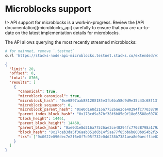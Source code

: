 # Microblocks support

!> API support for microblocks is a work-in-progress. Review the [API documentation][microblocks_api] carefully to
ensure that you are up-to-date on the latest implementation details for microblocks.

The API allows querying the most recently streamed microblocks:

```bash
# for mainnet, remove `.testnet`
curl 'https://stacks-node-api-microblocks.testnet.stacks.co/extended/v1/microblock'
```

```json
{
  "limit": 20,
  "offset": 0,
  "total": 8766,
  "results": [
    {
      "canonical": true,
      "microblock_canonical": true,
      "microblock_hash": "0xe6897aab881208185e3fb6ba58d9d9e35c43c68f13fbb892b20cebd39ac69567",
      "microblock_sequence": 0,
      "microblock_parent_hash": "0xe0d1e8d216a77526ae2ce40294fc77038798a179a6532bb8980d3c2183f58de6",
      "parent_index_block_hash": "0x178cd9a37bf38f6b85d9f18e65588e60782753b1463ae080fb9865938b0898ea",
      "block_height": 14461,
      "parent_block_height": 14460,
      "parent_block_hash": "0xe0d1e8d216a77526ae2ce40294fc77038798a179a6532bb8980d3c2183f58de6",
      "block_hash": "0x17ceb3da5f36aab351d6b14f5aa77f85bb6b800b954b2f24c564579f80116d99",
      "txs": ["0x0622e096dec7e2f6e8f7d95f732e04d238b7381aea8d0aecffae026c53e73e05"]
    }
  ]
}
```
